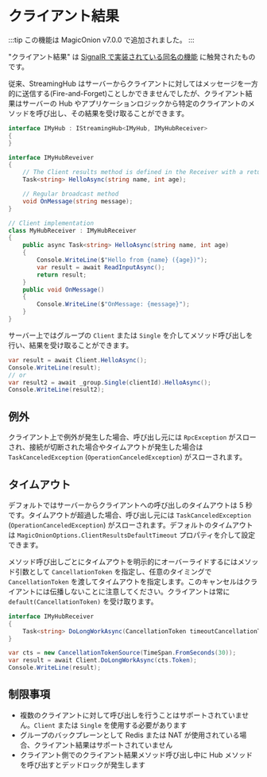 # クライアント結果

:::tip
この機能は MagicOnion v7.0.0 で追加されました。
:::

"クライアント結果" は [SignalR で実装されている同名の機能](https://learn.microsoft.com/en-us/aspnet/core/signalr/hubs?view=aspnetcore-8.0#client-results) に触発されたものです。

従来、StreamingHub はサーバーからクライアントに対してはメッセージを一方的に送信する(Fire-and-Forget)ことしかできませんでしたが、クライアント結果はサーバーの Hub やアプリケーションロジックから特定のクライアントのメソッドを呼び出し、その結果を受け取ることができます。

```csharp
interface IMyHub : IStreamingHub<IMyHub, IMyHubReceiver>
{
}

interface IMyHubReveiver
{
    // The Client results method is defined in the Receiver with a return type of Task or Task<T>
    Task<string> HelloAsync(string name, int age);

    // Regular broadcast method
    void OnMessage(string message);
}

// Client implementation
class MyHubReceiver : IMyHubReceiver
{
    public async Task<string> HelloAsync(string name, int age)
    {
        Console.WriteLine($"Hello from {name} ({age})");
        var result = await ReadInputAsync();
        return result;
    }
    public void OnMessage()
    {
        Console.WriteLine($"OnMessage: {message}");
    }
}
```

サーバー上ではグループの `Client` または `Single` を介してメソッド呼び出しを行い、結果を受け取ることができます。

```csharp
var result = await Client.HelloAsync();
Console.WriteLine(result);
// or
var result2 = await _group.Single(clientId).HelloAsync();
Console.WriteLine(result2);
```

## 例外
クライアント上で例外が発生した場合、呼び出し元には `RpcException` がスローされ、接続が切断された場合やタイムアウトが発生した場合は `TaskCanceledException` (`OperationCanceledException`) がスローされます。

## タイムアウト
デフォルトではサーバーからクライアントへの呼び出しのタイムアウトは 5 秒です。タイムアウトが超過した場合、呼び出し元には `TaskCanceledException` (`OperationCanceledException`) がスローされます。デフォルトのタイムアウトは `MagicOnionOptions.ClientResultsDefaultTimeout` プロパティを介して設定できます。

メソッド呼び出しごとにタイムアウトを明示的にオーバーライドするにはメソッド引数として `CancellationToken` を指定し、任意のタイミングで `CancellationToken` を渡してタイムアウトを指定します。このキャンセルはクライアントには伝播しないことに注意してください。クライアントは常に `default(CancellationToken)` を受け取ります。

```csharp
interface IMyHubReceiver
{
    Task<string> DoLongWorkAsync(CancellationToken timeoutCancellationToken = default);
}
```
```csharp
var cts = new CancellationTokenSource(TimeSpan.FromSeconds(30));
var result = await Client.DoLongWorkAsync(cts.Token);
Console.WriteLine(result);
```

## 制限事項
- 複数のクライアントに対して呼び出しを行うことはサポートされていません。`Client` または `Single` を使用する必要があります
- グループのバックプレーンとして Redis または NAT が使用されている場合、クライアント結果はサポートされていません
- クライアント側でのクライアント結果メソッド呼び出し中に Hub メソッドを呼び出すとデッドロックが発生します
